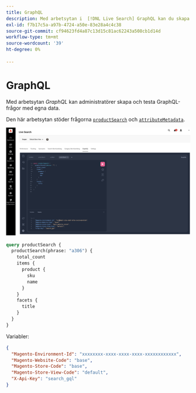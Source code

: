 ```yaml
---
title: GraphQL
description: Med arbetsytan i  [!DNL Live Search] GraphQL kan du skapa frågor med dina livedata.
exl-id: f7b17c5a-a97b-4724-a50e-83e28a4c4c38
source-git-commit: cf94623fd4a87c13d15c81ac62243a508cb1d14d
workflow-type: tm+mt
source-wordcount: '39'
ht-degree: 0%

---
```


# GraphQL

Med arbetsytan *GraphQL* kan administratörer skapa och testa GraphQL-frågor med egna data.

Den här arbetsytan stöder frågorna [`productSearch`](https://developer.adobe.com/commerce/services/graphql/live-search/product-search/) och [`attributeMetadata`](https://developer.adobe.com/commerce/services/graphql/live-search/attribute-metadata/).

![GraphQL-arbetsyta](assets/graphql.png)

```graphql
query productSearch {
  productSearch(phrase: "a306") {
    total_count
    items {
      product {
        sku
		name
      }
    }
    facets {
      title
    }
  }
}
```

Variabler:

```json
{
  "Magento-Environment-Id": "xxxxxxxx-xxxx-xxxx-xxxx-xxxxxxxxxxxx",
  "Magento-Website-Code": "base",
  "Magento-Store-Code": "base",
  "Magento-Store-View-Code": "default",
  "X-Api-Key": "search_gql"
}
```

